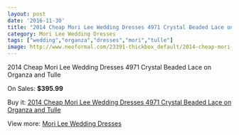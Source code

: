 ```yaml
---
layout: post
date: '2016-11-30'
title: "2014 Cheap Mori Lee Wedding Dresses 4971 Crystal Beaded Lace on Organza and Tulle"
category: Mori Lee Wedding Dresses
tags: ["wedding","organza","dresses","mori","tulle"]
image: http://www.neoformal.com/23391-thickbox_default/2014-cheap-mori-lee-wedding-dresses-4971-crystal-beaded-lace-on-organza-and-tulle.jpg
---
```

2014 Cheap Mori Lee Wedding Dresses 4971 Crystal Beaded Lace on Organza and Tulle

On Sales: **$395.99**
<a href="https://www.neoformal.com/en/mori-lee-wedding-dresses-2014/7847-2014-cheap-mori-lee-wedding-dresses-4971-crystal-beaded-lace-on-organza-and-tulle.html"><amp-img layout="responsive" width="600" height="600" src="//www.neoformal.com/23391-thickbox_default/2014-cheap-mori-lee-wedding-dresses-4971-crystal-beaded-lace-on-organza-and-tulle.jpg" alt="2014 Cheap Mori Lee Wedding Dresses 4971 Crystal Beaded Lace on Organza and Tulle 0" /></a>
<a href="https://www.neoformal.com/en/mori-lee-wedding-dresses-2014/7847-2014-cheap-mori-lee-wedding-dresses-4971-crystal-beaded-lace-on-organza-and-tulle.html"><amp-img layout="responsive" width="600" height="600" src="//www.neoformal.com/23392-thickbox_default/2014-cheap-mori-lee-wedding-dresses-4971-crystal-beaded-lace-on-organza-and-tulle.jpg" alt="2014 Cheap Mori Lee Wedding Dresses 4971 Crystal Beaded Lace on Organza and Tulle 1" /></a>
<a href="https://www.neoformal.com/en/mori-lee-wedding-dresses-2014/7847-2014-cheap-mori-lee-wedding-dresses-4971-crystal-beaded-lace-on-organza-and-tulle.html"><amp-img layout="responsive" width="600" height="600" src="//www.neoformal.com/23393-thickbox_default/2014-cheap-mori-lee-wedding-dresses-4971-crystal-beaded-lace-on-organza-and-tulle.jpg" alt="2014 Cheap Mori Lee Wedding Dresses 4971 Crystal Beaded Lace on Organza and Tulle 2" /></a>

Buy it: [2014 Cheap Mori Lee Wedding Dresses 4971 Crystal Beaded Lace on Organza and Tulle](https://www.neoformal.com/en/mori-lee-wedding-dresses-2014/7847-2014-cheap-mori-lee-wedding-dresses-4971-crystal-beaded-lace-on-organza-and-tulle.html "2014 Cheap Mori Lee Wedding Dresses 4971 Crystal Beaded Lace on Organza and Tulle")

View more: [Mori Lee Wedding Dresses](https://www.neoformal.com/en/67-mori-lee-wedding-dresses-2014 "Mori Lee Wedding Dresses")